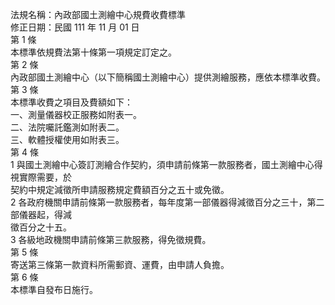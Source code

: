 法規名稱：內政部國土測繪中心規費收費標準  
修正日期：民國 111 年 11 月 01 日  
第 1 條  
本標準依規費法第十條第一項規定訂定之。  
第 2 條  
內政部國土測繪中心（以下簡稱國土測繪中心）提供測繪服務，應依本標準收費。  
第 3 條  
本標準收費之項目及費額如下：  
一、測量儀器校正服務如附表一。  
二、法院囑託鑑測如附表二。  
三、軟體授權使用如附表三。  
第 4 條  
1 與國土測繪中心簽訂測繪合作契約，須申請前條第一款服務者，國土測繪中心得視實際需要，於  
契約中規定減徵所申請服務規定費額百分之五十或免徵。  
2 各政府機關申請前條第一款服務者，每年度第一部儀器得減徵百分之三十，第二部儀器起，得減  
徵百分之十五。  
3 各級地政機關申請前條第三款服務，得免徵規費。  
第 5 條  
寄送第三條第一款資料所需郵資、運費，由申請人負擔。  
第 6 條  
本標準自發布日施行。  


